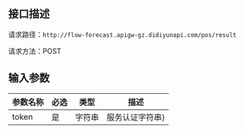 ## 接口描述
请求路径：`http://flow-forecast.apigw-gz.didiyunapi.com/pos/result`

请求方法：POST

## 输入参数
|参数名称 | 必选 | 类型 | 描述|
|--------|-----|-----|-----|
| token | 是 | 字符串| 服务认证字符串}|
